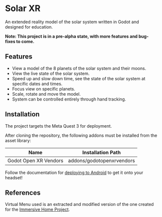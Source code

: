 # Solar XR
An extended reality model of the solar system written in Godot and designed for education.

**Note: This project is in a pre-alpha state, with more features and bug-fixes to come.**

## Features
- View a model of the 8 planets of the solar system and their moons.
- View the live state of the solar system.
- Speed up and slow down time, see the state of the solar system at specific dates and times.
- Focus view on specific planets.
- Scale, rotate and move the model.
- System can be controlled entirely through hand tracking.

## Installation
The project targets the Meta Quest 3 for deployment.

After cloning the repository, the following addons must be installed from the asset library:

| Name                       | Installation Path         |
| -------------------------- | ------------------------- |
| Godot Open XR Vendors      | addons/godotopenxrvendors |

Follow the documentation for [deploying to Android](https://docs.godotengine.org/en/stable/tutorials/xr/deploying_to_android.html) to get it onto your headset!

## References
Virtual Menu used is an extracted and modified version of the one created for the [Immersive Home Project](https://github.com/Nitwel/Immersive-Home).
